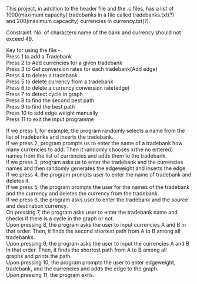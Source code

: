 This project, in addition to the header file and the .c files, has a list of 1000(maximum capacity) tradebanks in a file called tradebanks.txt(?)     
and 200(maximum capcacity) currencies in currency.txt(?).   

Constraint: No. of characters name of the bank and currency should not exceed 49.   

Key for using the file:-    
Press 1 to add a Tradebank     
Press 2 to Add currencies for a given tradebank    
Press 3 to Get conversion rates for each tradebank(Add edge)   
Press 4 to delete a tradebank   
Press 5 to delete currency from a tradebank   
Press 6 to delete a currency conversion rate(edge)   
Press 7 to detect cycle in  graph   
Press 8 to find the second best path    
Press 9 to find the best path  
Press 10 to add edge weight manually  
Press 11 to exit the input programme  

If we press 1, for example, the program randomly selects a name from the list of tradebanks and inserts the tradebank.  
If we press 2, program prompts us to enter the name of a tradebank how many currencies to add. Then it randomly chooses x(the no entered)  
names from the list of currencies and adds them to the tradebank.  
if we press 3, program asks us to enter the tradebank and the currencies names and  then randomly generates the edgeweight and inserts the edge.  
If we press 4, the program prompts user to enter the name of tradebank and deletes it.  
If we press 5, the program prompts the user for the names of the tradebank and the currency and deletes the currency from the tradebank.  
If we press 6, the program asks user to enter the tradebank and the source and destination currency.  
On pressing 7, the program asks user to enter the tradebank name and checks if there is a cycle in the graph or not.  
Upon pressing 8, the program asks the user to input currencies A and B in that order. Then, it finds the second shortest path from A to B among all  
tradebanks.      
Upon pressing 9, the program asks the user to input the currencies A and B in that order. Then, it finds the shortest path from A to B among all  
graphs and prints the path.  
Upon pressing 10, the program prompts the user to enter edgeweight, tradebank, and the currencies and adds the edge to the graph.  
Upon pressing 11, the program exits.   
 
